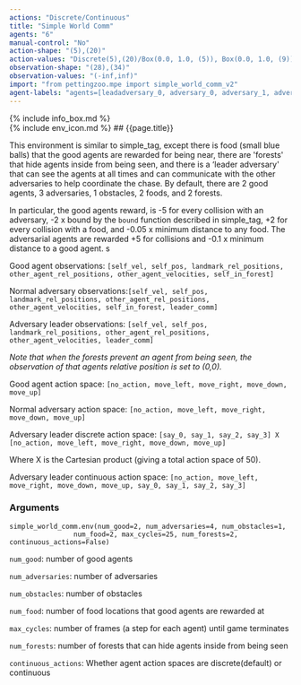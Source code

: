 ```yaml
---
actions: "Discrete/Continuous"
title: "Simple World Comm"
agents: "6"
manual-control: "No"
action-shape: "(5),(20)"
action-values: "Discrete(5),(20)/Box(0.0, 1.0, (5)), Box(0.0, 1.0, (9))"
observation-shape: "(28),(34)"
observation-values: "(-inf,inf)"
import: "from pettingzoo.mpe import simple_world_comm_v2"
agent-labels: "agents=[leadadversary_0, adversary_0, adversary_1, adversary_3, agent_0, agent_1]"
---
```


<div class="docu-info" markdown="1">
{% include info_box.md %}
</div>

<div class="docu-content" markdown="1">
<div class="appear_big" markdown="1">
{% include env_icon.md %}
## {{page.title}}
</div>




This environment is similar to simple_tag, except there is food (small blue balls) that the good agents are rewarded for being near, there are 'forests' that hide agents inside from being seen, and there is a ‘leader adversary' that can see the agents at all times and can communicate with the other adversaries to help coordinate the chase. By default, there are 2 good agents, 3 adversaries, 1 obstacles, 2 foods, and 2 forests.

In particular, the good agents reward, is -5 for every collision with an adversary, -2 x bound by the `bound` function described in simple_tag, +2 for every collision with a food, and -0.05 x minimum distance to any food. The adversarial agents are rewarded +5 for collisions and -0.1 x minimum distance to a good agent. s

Good agent observations: `[self_vel, self_pos, landmark_rel_positions, other_agent_rel_positions, other_agent_velocities, self_in_forest]`

Normal adversary observations:`[self_vel, self_pos, landmark_rel_positions, other_agent_rel_positions, other_agent_velocities, self_in_forest, leader_comm]`

Adversary leader observations: `[self_vel, self_pos, landmark_rel_positions, other_agent_rel_positions, other_agent_velocities, leader_comm]`

*Note that when the forests prevent an agent from being seen, the observation of that agents relative position is set to (0,0).*

Good agent action space: `[no_action, move_left, move_right, move_down, move_up]`

Normal adversary action space: `[no_action, move_left, move_right, move_down, move_up]`

Adversary leader discrete action space: `[say_0, say_1, say_2, say_3] X [no_action, move_left, move_right, move_down, move_up]`

Where X is the Cartesian product (giving a total action space of 50).

Adversary leader continuous action space: `[no_action, move_left, move_right, move_down, move_up, say_0, say_1, say_2, say_3]`

### Arguments

```
simple_world_comm.env(num_good=2, num_adversaries=4, num_obstacles=1,
                num_food=2, max_cycles=25, num_forests=2, continuous_actions=False)
```



`num_good`:  number of good agents

`num_adversaries`:  number of adversaries

`num_obstacles`:  number of obstacles

`num_food`:  number of food locations that good agents are rewarded at

`max_cycles`:  number of frames (a step for each agent) until game terminates

`num_forests`: number of forests that can hide agents inside from being seen

`continuous_actions`: Whether agent action spaces are discrete(default) or continuous

</div>